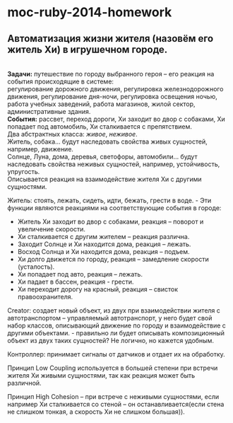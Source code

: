 moc-ruby-2014-homework
======================
<h2>Автоматизация жизни жителя (назовём его житель Хи) в игрушечном городе.</h2>
<br />
<strong>Задачи:</strong> путешествие по городу выбранного героя – его реакция на события происходящие в системе:<br /> регулирование дорожного движения, регулировка железнодорожного движения, регулирование дня-ночи, регулировка освещения ночью, работа учебных заведений, работа магазинов, жилой сектор, административные здания.<br />
<strong>События:</strong> рассвет, переход дороги, Хи заходит во двор с собаками, Хи попадает под автомобиль, Хи сталкивается с препятствием.<br />
Два абстрактных класса: <em>живое</em>, <em>неживое</em>.<br />
Житель, собака… будут наследовать свойства живых сущностей, например, движение.<br />
Солнце, Луна, дома, деревья, светофоры, автомобили… будут наследовать свойства неживых сущностей, например, устойчивость, упругость.<br />
Описывается реакция на взаимодействие жителя Хи с другими сущностями.<br />
<p>Житель: стоять, лежать, сидеть, идти, бежать, грести в воде. - Эти функции являются реакциями на соответствующие события в городе:<br />
<ul>
	<li>Житель Хи заходит во двор с собаками, реакция – поворот и увеличение скорости.</li>
	<li>Хи сталкивается с другим жителем – реакция различна.</li>
	<li>Заходит Солнце и Хи находится дома, реакция – лежать.</li>
	<li>Восход Солнца и Хи находится дома, реакция – подъем.</li>
	<li>Хи долго движется по городу, реакция – замедление скорости (усталость).</li>
	<li>Хи попадает под авто, реакция – лежать.</li>
	<li>Хи падает в бассен, реакция - грести.</li>
	<li>Хи переходит дорогу на красный, реакция – свисток правоохранителя.</li>
</ul>
</p>
<p>Creator: создает новый объект, из двух при взаимодействии жителя с автотранспортом – управляемый автотранспорт, у него будет свой набор классов, описывающий движение по городу и взаимодействие с другими объектами. - правильно ли будет описывать композиционный объект из двух таких сущностей? Не логично, но кажется удобным.</p>
<p>Контроллер: принимает сигналы от датчиков и отдает их на обработку.</p>
<p>Принцип Low Coupling используется в большей степени при встречи жителя Хи живыми сущностями, так как реакция может быть различной. </p>
<p>Принцип High Cohesion – при встрече с неживыми сущностями, если например Хи сталкивается со стеной – он останавливается(если стена не слишком тонкая, а скорость Хи не слишком большая)).</p>
